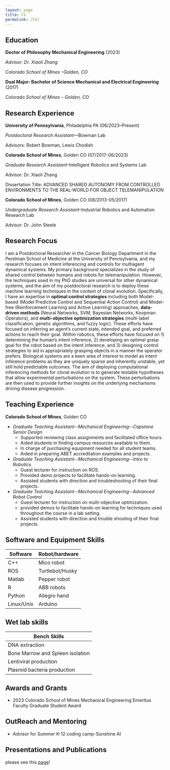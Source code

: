 ```yaml
---
layout: page
title: CV
permalink: /CV/
---
```




## Education
<b>Doctor of Philosophy Mechanical Engineering</b> (2023)
<p><i>Advisor: Dr. Xiaoli Zhang</i></p>
<p><i>Colorado School of Mines –Golden, CO</i></p>

<b>Dual Major: Bachelor of Science Mechanical and Electrical Engineering</b> (2017)
<p><i>Colorado School of Mines – Golden, CO</i></p>

## Research Experience
<b>University of Pennsylvania</b>, Philadelphia PA (06/2023–Present)
<p><i>Postdoctoral Research Assistant</i>—Bowman Lab </p>
<p>Advisors: Robert Bowman, Lewis Chodish</p>


<b>Colorado School of Mines</b>, Golden CO (07/2017-06/2023)
<p><i>Graduate Research Assistant</i>–Intelligent Robotics and Systems Lab </p>
<p> Advisor: Dr. Xiaoli Zhang</p>
<p> Dissertation Title: ADVANCED SHARED AUTONOMY FROM CONTROLLED ENVIRONMENTS TO THE REAL-WORLD FOR OBJECT TELEMANIPULATION</p>


<b>Colorado School of Mines</b>, Golden CO (08/2013-05/2017)
<p> <i>Undergraduate Research Assistant</i>–Industrial Robotics and Automation Research Lab </p>
<p>Advisor: Dr. John Steele</p>

## Research Focus
I am a Postdoctoral Researcher in the Cancer Biology Department in the Perelman School of Medicine at the University of Pennsylvania, and my research focuses on intent inferencing and controls for multiagent dynamical systems. My primary background specializes in the study of shared control between humans and robots for telemanipulation. However, the techniques used in my PhD studies are universal for other dynamical systems, and the aim of my postdoctoral research is to deploy these machine learning techniques in the context of clonal evolution. Specifically, I have an expertise in <b>optimal control strategies</b> including both Model-based (Model Predictive Control and Sequential Action Control) and Model-free (Reinforcement Learning and Active Learning) approaches, <b>data-driven methods</b> (Neural Networks, SVM, Bayesian Networks, Koopman Operators), and <b>multi-objective optimization strategies</b> (multi-label classification, genetic algorithms, and fuzzy logic). These efforts have focused on inferring an agent’s current state, intended goal, and preferred actions to reach their goal. Within robotics, these efforts have focused on 1) determining the human’s intent inference, 2) developing an optimal grasp goal for the robot based on the intent inference, and 3) designing control strategies to aid in appropriately grasping objects in a manner the operator prefers. Biological systems are a keen area of interest to model as intent inference problems as they are uniquely sparse and inherently unstable, yet still hold predictable outcomes. The aim of deploying computational inferencing methods for clonal evolution is to generate testable hypotheses that allow experimental perturbations on the system. These perturbations are then used to provide further insights on the underlying mechanisms driving disease progression.


## Teaching Experience
<b>Colorado School of Mines</b>, Golden CO 
* *Graduate Teaching Assistant--Mechanical Engineering--Capstone Senior Design*
	- Supported reviewing class assignments and facilitated office hours. 
	- Aided students in finding campus resources available to them. 
	- In charge of purchasing equipment needed for all student teams.
	- Aided in preparing ABET accreditation examples and projects.
* *Graduate Teaching Assistant--Mechanical Engineering--Intro to Robotics*
	- Guest lecturer for instruction on ROS.
	- Provided demo projects to facilitate hands-on learning.
	- Assisted students with direction and troubleshooting of their final projects.
* *Graduate Teaching Assistant--Mechanical Engineering--Advanced Robot Control*
	- Guest lecturer for instruction on multi-objective optimization.
	- provided demos to facilitate hands-on learning for techniques used throughout the course in a lab setting.
	- Assisted students with direction and trouble shooting of their final projects.

## Software and Equipment Skills

| Software   | Robot/hardware  |
| ---------- | --------------- |
| C++        | Mico robot      |
| ROS        | Turtlebot/Husky |
| Matlab     | Pepper robot    |
| R          | ABB robots      |
| Python     | Allegro hand    |
| Linux/Unix | Arduino         |

## Wet lab skills
| Bench Skills				  |
| --------------------------------------- |
| DNA extraction                          | 
| Bone Marrow and Spleen isolation        | 
| Lentiviral production                   |
| Plasmid bacteria production             |


## Awards and Grants
* 2023 Colorado School of Mines Mechanical Engineering Emeritus Faculty Graduate Student Award 

## OutReach and Mentoring
* Advisor for Summer K-12 coding camp-Sunshine AI

## Presentations and Publications
please see this [page](http://namwob44.github.io/Publications)!


[jekyll-organization]: https://github.com/jekyll
